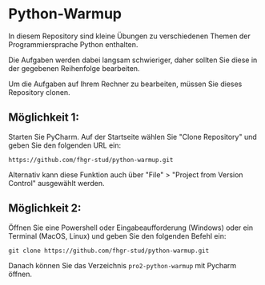 # Python-Warmup

In diesem Repository sind kleine Übungen zu verschiedenen Themen der Programmiersprache Python enthalten. 

Die Aufgaben werden dabei langsam schwieriger, daher sollten Sie diese in der gegebenen Reihenfolge bearbeiten.

Um die Aufgaben auf Ihrem Rechner zu bearbeiten, müssen Sie dieses Repository clonen.


## Möglichkeit 1:
Starten Sie PyCharm. Auf der Startseite wählen Sie "Clone Repository" und geben Sie den folgenden URL ein:

    https://github.com/fhgr-stud/python-warmup.git

Alternativ kann diese Funktion auch über "File" > "Project from Version Control" ausgewählt werden.


## Möglichkeit 2: 
Öffnen Sie eine Powershell oder Eingabeaufforderung (Windows) oder ein Terminal (MacOS, Linux) und geben Sie den folgenden Befehl ein:


    git clone https://github.com/fhgr-stud/python-warmup.git


Danach können Sie das Verzeichnis `pro2-python-warmup` mit Pycharm öffnen.
